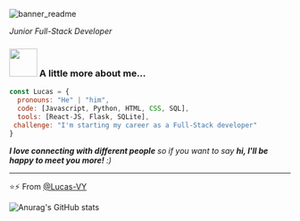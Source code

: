 ![banner_readme](https://user-images.githubusercontent.com/75803984/120529257-4d14d680-c3aa-11eb-8be7-52bdc11f7396.png)

<p><em>Junior Full-Stack Developer
</em></p>


### <img src="https://media.giphy.com/media/VgCDAzcKvsR6OM0uWg/giphy.gif" width="50"> A little more about me...  

```javascript
const Lucas = {
  pronouns: "He" | "him",
  code: [Javascript, Python, HTML, CSS, SQL],
  tools: [React-JS, Flask, SQLite],
 challenge: "I'm starting my career as a Full-Stack developer"
}
```
<em><b>I love connecting with different people</b> so if you want to say <b>hi, I'll be happy to meet you more!</b> :)</em>

---

⭐⚡ From [@Lucas-VY](https://github.com/Lucas-VY)

![Anurag's GitHub stats](https://github-readme-stats.vercel.app/api?username=Lucas-VY&show_icons=true&theme=radical)
